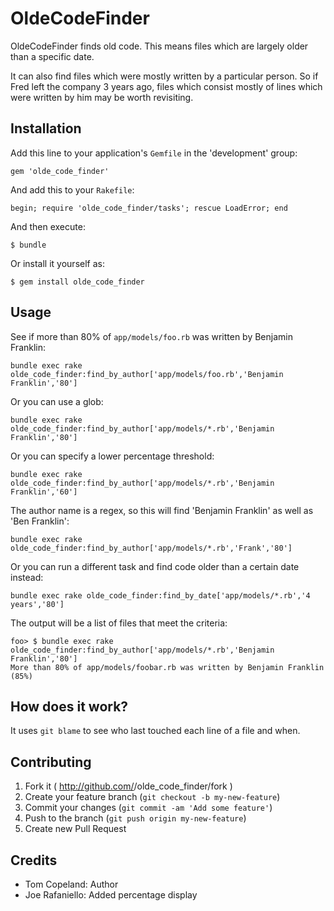 # OldeCodeFinder

OldeCodeFinder finds old code.  This means files which are largely older than a specific date.

It can also find files which were mostly written by a particular person.  So if Fred left the company 3 years ago, files which consist mostly of lines which were written by him may be worth revisiting.

## Installation

Add this line to your application's `Gemfile` in the 'development' group:

    gem 'olde_code_finder'

And add this to your `Rakefile`:

    begin; require 'olde_code_finder/tasks'; rescue LoadError; end

And then execute:

    $ bundle

Or install it yourself as:

    $ gem install olde_code_finder

## Usage

See if more than 80% of `app/models/foo.rb` was written by Benjamin Franklin:

    bundle exec rake olde_code_finder:find_by_author['app/models/foo.rb','Benjamin Franklin','80']

Or you can use a glob:

    bundle exec rake olde_code_finder:find_by_author['app/models/*.rb','Benjamin Franklin','80']

Or you can specify a lower percentage threshold:

    bundle exec rake olde_code_finder:find_by_author['app/models/*.rb','Benjamin Franklin','60']

The author name is a regex, so this will find 'Benjamin Franklin' as well as 'Ben Franklin':

    bundle exec rake olde_code_finder:find_by_author['app/models/*.rb','Frank','80']

Or you can run a different task and find code older than a certain date instead:    

    bundle exec rake olde_code_finder:find_by_date['app/models/*.rb','4 years','80']

The output will be a list of files that meet the criteria:

    foo> $ bundle exec rake olde_code_finder:find_by_author['app/models/*.rb','Benjamin Franklin','80']
    More than 80% of app/models/foobar.rb was written by Benjamin Franklin (85%)

## How does it work?

It uses `git blame` to see who last touched each line of a file and when.

## Contributing

1. Fork it ( http://github.com/<my-github-username>/olde_code_finder/fork )
2. Create your feature branch (`git checkout -b my-new-feature`)
3. Commit your changes (`git commit -am 'Add some feature'`)
4. Push to the branch (`git push origin my-new-feature`)
5. Create new Pull Request

## Credits

* Tom Copeland: Author
* Joe Rafaniello: Added percentage display
